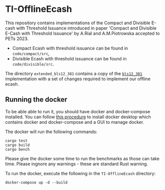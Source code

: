 # TI-OfflineEcash

This repository contains implementations of the Compact and Divisible E-cash with Threshold Issuance introduced in paper 'Compact and Divisible E-Cash with Threshold Issuance' by A.Rial and A.M.Piotrowska accepted to PETs 2023.

- Compact Ecash with threshold issuance can be found in `code/compact/src`,
- Divisible Ecash with threshold issuance can be found in `code/divisible/src`.

The directory `extended_bls12_381` contains a copy of the [`bls12_381`](https://crates.io/crates/bls12_381) implementation with a set of changes required to implement our offline ecash.

## Running the docker
To be able able to run it, you should have docker  and docker-compose installed. You can follow [this procedure](https://docs.docker.com/desktop/install/linux-install/) to install docker desktop which contains docker and docker-compose and a GUI to manage docker.

The docker will run the following commands:
```
cargo test
cargo build
cargo bench
```
Please give the docker some time to run the benchmarks as those can take time.
Please ingnore any warnings - these are standard Rust warning.

To run the docker, execute the following in the `TI-OfflineEcash` directory:
```
docker-compose up -d --build
```
